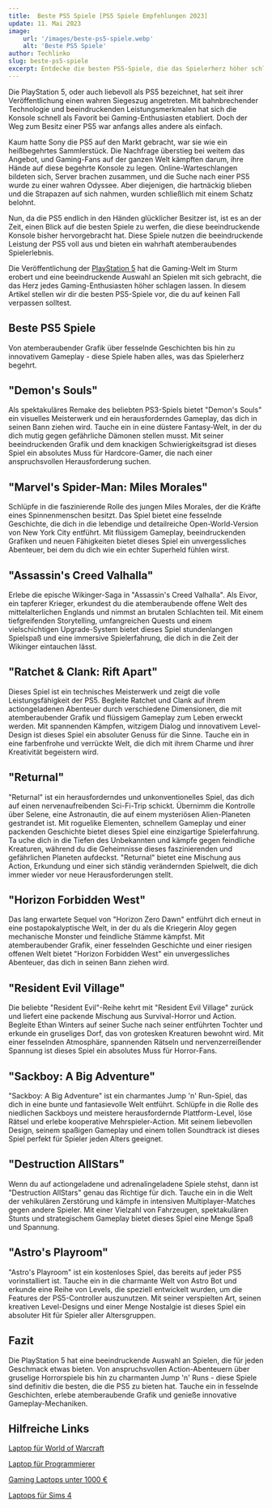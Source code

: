 ```yaml
---
title:  Beste PS5 Spiele [PS5 Spiele Empfehlungen 2023]
update: 11. Mai 2023
image:
    url: '/images/beste-ps5-spiele.webp' 
    alt: 'Beste PS5 Spiele'
author: Techlinko
slug: beste-ps5-spiele
excerpt: Entdecke die besten PS5-Spiele, die das Spielerherz höher schlagen lassen. Von atemberaubender Grafik über fesselnde Geschichten bis hin zu innovativem Gameplay - diese Spiele bieten ein unvergessliches Spielerlebnis. 
---
```



Die PlayStation 5, oder auch liebevoll als PS5 bezeichnet, hat seit ihrer Veröffentlichung einen wahren Siegeszug angetreten. Mit bahnbrechender Technologie und beeindruckenden Leistungsmerkmalen hat sich die Konsole schnell als Favorit bei Gaming-Enthusiasten etabliert. Doch der Weg zum Besitz einer PS5 war anfangs alles andere als einfach.

Kaum hatte Sony die PS5 auf den Markt gebracht, war sie wie ein heißbegehrtes Sammlerstück. Die Nachfrage überstieg bei weitem das Angebot, und Gaming-Fans auf der ganzen Welt kämpften darum, ihre Hände auf diese begehrte Konsole zu legen. Online-Warteschlangen bildeten sich, Server brachen zusammen, und die Suche nach einer PS5 wurde zu einer wahren Odyssee. Aber diejenigen, die hartnäckig blieben und die Strapazen auf sich nahmen, wurden schließlich mit einem Schatz belohnt.

Nun, da die PS5 endlich in den Händen glücklicher Besitzer ist, ist es an der Zeit, einen Blick auf die besten Spiele zu werfen, die diese beeindruckende Konsole bisher hervorgebracht hat. Diese Spiele nutzen die beeindruckende Leistung der PS5 voll aus und bieten ein wahrhaft atemberaubendes Spielerlebnis.

Die Veröffentlichung der [PlayStation 5](https://de.wikipedia.org/wiki/PlayStation_5) hat die Gaming-Welt im Sturm erobert und eine beeindruckende Auswahl an Spielen mit sich gebracht, die das Herz jedes Gaming-Enthusiasten höher schlagen lassen. In diesem Artikel stellen wir dir die besten PS5-Spiele vor, die du auf keinen Fall verpassen solltest. 

## Beste PS5 Spiele

Von atemberaubender Grafik über fesselnde Geschichten bis hin zu innovativem Gameplay - diese Spiele haben alles, was das Spielerherz begehrt.

## "Demon's Souls"

Als spektakuläres Remake des beliebten PS3-Spiels bietet "Demon's Souls" ein visuelles Meisterwerk und ein herausforderndes Gameplay, das dich in seinen Bann ziehen wird. Tauche ein in eine düstere Fantasy-Welt, in der du dich mutig gegen gefährliche Dämonen stellen musst. Mit seiner beeindruckenden Grafik und dem knackigen Schwierigkeitsgrad ist dieses Spiel ein absolutes Muss für Hardcore-Gamer, die nach einer anspruchsvollen Herausforderung suchen.

## "Marvel's Spider-Man: Miles Morales"
Schlüpfe in die faszinierende Rolle des jungen Miles Morales, der die Kräfte eines Spinnenmenschen besitzt. Das Spiel bietet eine fesselnde Geschichte, die dich in die lebendige und detailreiche Open-World-Version von New York City entführt. Mit flüssigem Gameplay, beeindruckenden Grafiken und neuen Fähigkeiten bietet dieses Spiel ein unvergessliches Abenteuer, bei dem du dich wie ein echter Superheld fühlen wirst.

## "Assassin's Creed Valhalla"
Erlebe die epische Wikinger-Saga in "Assassin's Creed Valhalla". Als Eivor, ein tapferer Krieger, erkundest du die atemberaubende offene Welt des mittelalterlichen Englands und nimmst an brutalen Schlachten teil. Mit einem tiefgreifenden Storytelling, umfangreichen Quests und einem vielschichtigen Upgrade-System bietet dieses Spiel stundenlangen Spielspaß und eine immersive Spielerfahrung, die dich in die Zeit der Wikinger eintauchen lässt.

## "Ratchet & Clank: Rift Apart"
Dieses Spiel ist ein technisches Meisterwerk und zeigt die volle Leistungsfähigkeit der PS5. Begleite Ratchet und Clank auf ihrem actiongeladenen Abenteuer durch verschiedene Dimensionen, die mit atemberaubender Grafik und flüssigem Gameplay zum Leben erweckt werden. Mit spannenden Kämpfen, witzigem Dialog und innovativem Level-Design ist dieses Spiel ein absoluter Genuss für die Sinne. Tauche ein in eine farbenfrohe und verrückte Welt, die dich mit ihrem Charme und ihrer Kreativität begeistern wird.

## "Returnal"
"Returnal" ist ein herausforderndes und unkonventionelles Spiel, das dich auf einen nervenaufreibenden Sci-Fi-Trip schickt. Übernimm die Kontrolle über Selene, eine Astronautin, die auf einem mysteriösen Alien-Planeten gestrandet ist. Mit roguelike Elementen, schnellem Gameplay und einer packenden Geschichte bietet dieses Spiel eine einzigartige Spielerfahrung. Ta
uche dich in die Tiefen des Unbekannten und kämpfe gegen feindliche Kreaturen, während du die Geheimnisse dieses faszinierenden und gefährlichen Planeten aufdeckst. "Returnal" bietet eine Mischung aus Action, Erkundung und einer sich ständig verändernden Spielwelt, die dich immer wieder vor neue Herausforderungen stellt.

## "Horizon Forbidden West"
Das lang erwartete Sequel von "Horizon Zero Dawn" entführt dich erneut in eine postapokalyptische Welt, in der du als die Kriegerin Aloy gegen mechanische Monster und feindliche Stämme kämpfst. Mit atemberaubender Grafik, einer fesselnden Geschichte und einer riesigen offenen Welt bietet "Horizon Forbidden West" ein unvergessliches Abenteuer, das dich in seinen Bann ziehen wird.

## "Resident Evil Village"
Die beliebte "Resident Evil"-Reihe kehrt mit "Resident Evil Village" zurück und liefert eine packende Mischung aus Survival-Horror und Action. Begleite Ethan Winters auf seiner Suche nach seiner entführten Tochter und erkunde ein gruseliges Dorf, das von grotesken Kreaturen bewohnt wird. Mit einer fesselnden Atmosphäre, spannenden Rätseln und nervenzerreißender Spannung ist dieses Spiel ein absolutes Muss für Horror-Fans.

## "Sackboy: A Big Adventure"
"Sackboy: A Big Adventure" ist ein charmantes Jump 'n' Run-Spiel, das dich in eine bunte und fantasievolle Welt entführt. Schlüpfe in die Rolle des niedlichen Sackboys und meistere herausfordernde Plattform-Level, löse Rätsel und erlebe kooperative Mehrspieler-Action. Mit seinem liebevollen Design, seinem spaßigen Gameplay und einem tollen Soundtrack ist dieses Spiel perfekt für Spieler jeden Alters geeignet.

## "Destruction AllStars"
Wenn du auf actiongeladene und adrenalingeladene Spiele stehst, dann ist "Destruction AllStars" genau das Richtige für dich. Tauche ein in die Welt der vehikulären Zerstörung und kämpfe in intensiven Multiplayer-Matches gegen andere Spieler. Mit einer Vielzahl von Fahrzeugen, spektakulären Stunts und strategischem Gameplay bietet dieses Spiel eine Menge Spaß und Spannung.

## "Astro's Playroom"
"Astro's Playroom" ist ein kostenloses Spiel, das bereits auf jeder PS5 vorinstalliert ist. Tauche ein in die charmante Welt von Astro Bot und erkunde eine Reihe von Levels, die speziell entwickelt wurden, um die Features der PS5-Controller auszunutzen. Mit seiner verspielten Art, seinen kreativen Level-Designs und einer Menge Nostalgie ist dieses Spiel ein absoluter Hit für Spieler aller Altersgruppen.

## Fazit
Die PlayStation 5 hat eine beeindruckende Auswahl an Spielen, die für jeden Geschmack etwas bieten. Von anspruchsvollen Action-Abenteuern über gruselige Horrorspiele bis hin zu charmanten Jump 'n' Runs - diese Spiele sind definitiv die besten, die die PS5 zu bieten hat. Tauche ein in fesselnde Geschichten, erlebe atemberaubende Grafik und genieße innovative Gameplay-Mechaniken.

## Hilfreiche Links

[Laptop für World of Warcraft](/geeigneter-laptop-wow)

[Laptop für Programmierer](/laptop-programmierer)

[Gaming Laptops unter 1000 €](/gaming-laptops-unter)

[Laptops für Sims 4](/laptops-fuer-sims-4)

